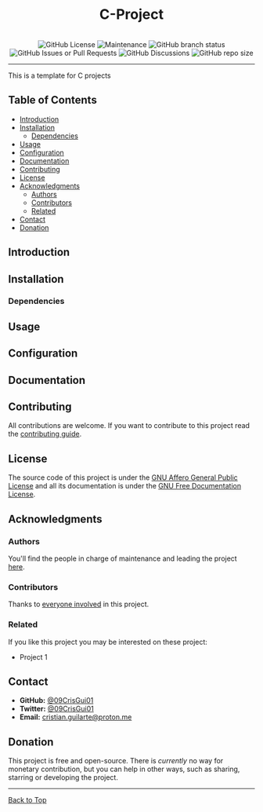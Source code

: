 <a name="top"></a>
<div align="center">
    <h1>C-Project</h1>
    <br>
    <img alt="GitHub License" src="https://img.shields.io/github/license/09CrisGui01/{{REPO}}?style=flat-square&color=blue">
    <img alt="Maintenance" src="https://img.shields.io/maintenance/yes/2024?style=flat-square">
    <img alt="GitHub branch status" src="https://img.shields.io/github/checks-status/09CrisGui01/{{REPO}}/main?style=flat-square">
    <img alt="GitHub Issues or Pull Requests" src="https://img.shields.io/github/issues/09CrisGui01/{{REPO}}?style=flat-square">
    <img alt="GitHub Discussions" src="https://img.shields.io/github/discussions/09CrisGui01/{{REPO}}?style=flat-square">
    <img alt="GitHub repo size" src="https://img.shields.io/github/repo-size/09CrisGui01/{{REPO}}?style=flat-square&color=yellow">
    <hr/>
</div>

This is a template for C projects

## Table of Contents
- [Introduction](#introduction)
- [Installation](#installation)
    - [Dependencies](#dependencies)
- [Usage](#usage)
- [Configuration](#configuration)
- [Documentation](#documentation)
- [Contributing](#contributing)
- [License](#license)
- [Acknowledgments](#acknowledgments)
    - [Authors](#authors)
    - [Contributors](#contributors)
    - [Related](#related)
- [Contact](#contact)
- [Donation](#donation)

## Introduction

## Installation
### Dependencies

## Usage

## Configuration

## Documentation

## Contributing
All contributions are welcome. If you want to contribute to this project read the [contributing guide](https://github.com/09CrisGui01/{{REPO}}/CONTRIBUTING.md).

## License
The source code of this project is under the [GNU Affero General Public License](https://www.gnu.org/licenses/agpl-3.0.html) and all its documentation is under the [GNU Free Documentation License](https://www.gnu.org/licenses/fdl-1.3.html).

## Acknowledgments
### Authors
You'll find the people in charge of maintenance and leading the project [here](https://github.com/09CrisGui01/{{REPO}}/AUTHORS.md).
### Contributors
Thanks to [everyone involved](https://github.com/09CrisGui01/{{REPO}}/CONTRIBUTORS.md) in this project.
### Related
If you like this project you may be interested on these project:
- Project 1

## Contact
- **GitHub:** [@09CrisGui01](https://github.com/09CrisGui01)
- **Twitter:** [@09CrisGui01](https://x.com/09CrisGui01)
- **Email:** [cristian.guilarte@proton.me](mailto:cristian.guilarte@proton.me?subject=Contact%20from%20GitHub)

## Donation
This project is free and open-source. There is *currently* no way for monetary contribution, but you can help in other ways, such as sharing, starring or developing the project.

---
[Back to Top](#top)
